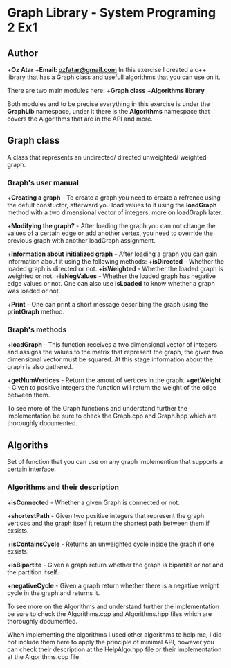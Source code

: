 # Graph Library - System Programing 2 Ex1
## Author
+**Oz Atar**
+**Email: ozfatar@gmail.com**
In this exercise I created a c++ library that has a Graph class and usefull
algorithms that you can use on it.

There are two main modules here:
+**Graph class**
+**Algorithms library**

Both modules and to be precise everything in this exercise is under the **GraphLib** namespace, under it there is the **Algorithms** namespace that covers the Algorithms that are in the API and more.

## Graph class
A class that represents an undirected/ directed unweighted/ weighted graph.
### Graph's user manual

+**Creating a graph** - To create a graph you need to create a refrence using the defult constuctor, afterward you load values to it using the **loadGraph** method with a two dimensional vector of integers, more on loadGraph later.

+**Modifying the graph?** - After loading the graph you can not change the values of a certain edge or add another vertex, you need to override the previous graph with another loadGraph assignment.

+**Information about initialized graph** - After loading a graph you can gain information about it using the following methods:
    +**isDirected** - Whether the loaded graph is directed or not.
    +**isWeighted** - Whether the loaded graph is weighted or not.
    +**isNegValues** - Whether the loaded graph has negative edge values or not.
One can also use **isLoaded** to know whether a graph was loaded or not.

+**Print** - One can print a short message describing the graph using the **printGraph** method.

### Graph's methods

+**loadGraph** - This function receives a two dimensional vector of integers and assigns the values to the matrix that represent the graph, the given two dimensional vector must be squared.
At this stage information about the graph is also gathered.

+**getNumVertices** - Return the amout of vertices in the graph.
+**getWeight** - Given to positive integers the function will return the weight of the edge between them.

To see more of the Graph functions and understand further the implementation be sure to check the Graph.cpp and Graph.hpp which are thoroughly documented.

## Algoriths
Set of function that you can use on any graph implemention that supports a certain interface.

### Algorithms and their description

+**isConnected** - Whether a given Graph is connected or not.

+**shortestPath** - Given two positive integers that represent the graph vertices and 
the graph itself it return the shortest path between them if exsists.

+**isContainsCycle** - Returns an unweighted cycle inside the graph if one exsists.

+**isBipartite** - Given a graph return whether the graph is bipartite or not and the partition itself.

+**negativeCycle** - Given a graph return whether there is a negative weight cycle in the graph and returns it.

To see more on the Algorithms and understand further the implementation be sure to check the Algorithms.cpp and Algorithms.hpp files which are thoroughly documented.

When implementing the algorithms I used other algorithms to help me, I did not include them here to apply the principle of minimal API, however you can check their description at the HelpAlgo.hpp file or their implementation at the Algorithms.cpp file.







